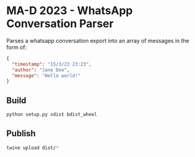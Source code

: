 # MA-D 2023 - WhatsApp Conversation Parser
Parses a whatsapp conversation export into an array of messages in the form of:

```json
{
  "timestamp": "15/3/23 23:23",
  "author": "Jane Doe",
  "message": "Hello world!"
}
```

## Build

```bash
python setup.py sdist bdist_wheel
```

## Publish

```bash
twine upload dist/*
```
